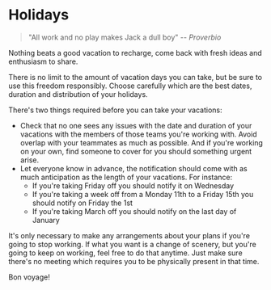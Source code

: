 # Holidays

> "All work and no play makes Jack a dull boy"
> -- <cite>Proverbio</cite>

Nothing beats a good vacation to recharge, come back with fresh ideas and enthusiasm to share.

There is no limit to the amount of vacation days you can take, but be sure to use this freedom responsibly. Choose carefully which are the best dates, duration and distribution of your holidays.

There's two things required before you can take your vacations:
  * Check that no one sees any issues with the date and duration of your vacations with the members of those teams you're working with. Avoid overlap with your teammates as much as possible. And if you're working on your own, find someone to cover for you should something urgent arise.
  * Let everyone know in advance, the notification should come with as much anticipation as the length of your vacations. For instance:
    * If you're taking Friday off you should notify it on Wednesday
    * If you're taking a week off from a Monday 11th to a Friday 15th you should notify on Friday the 1st
    * If you're taking March off you should notify on the last day of January

It's only necessary to make any arrangements about your plans if you're going to stop working. If what you want is a change of scenery, but you're going to keep on working, feel free to do that anytime. Just make sure there's no meeting which requires you to be physically present in that time.

Bon voyage!
